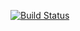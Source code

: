 [![Build Status](https://travis-ci.org/champa720/hse-materialize.svg?branch=master)](https://travis-ci.org/champa720/hse-materialize)